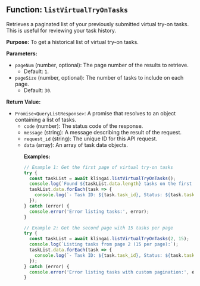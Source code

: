 ## Function: `listVirtualTryOnTasks`

Retrieves a paginated list of your previously submitted virtual try-on tasks. This is useful for reviewing your task history.

**Purpose:**
To get a historical list of virtual try-on tasks.

**Parameters:**

- `pageNum` (number, optional): The page number of the results to retrieve.
  - Default: `1`.
- `pageSize` (number, optional): The number of tasks to include on each page.
  - Default: `30`.

**Return Value:**

- `Promise<QueryListResponse>`: A promise that resolves to an object containing a list of tasks.
  - `code` (number): The status code of the response.
  - `message` (string): A message describing the result of the request.
  - `request_id` (string): The unique ID for this API request.
  - `data` (array<object>): An array of task data objects.

**Examples:**

```typescript
// Example 1: Get the first page of virtual try-on tasks
try {
  const taskList = await klingai.listVirtualTryOnTasks();
  console.log(`Found ${taskList.data.length} tasks on the first page.`);
  taskList.data.forEach(task => {
    console.log(`- Task ID: ${task.task_id}, Status: ${task.task_status}`);
  });
} catch (error) {
  console.error('Error listing tasks:', error);
}

// Example 2: Get the second page with 15 tasks per page
try {
  const taskList = await klingai.listVirtualTryOnTasks(2, 15);
  console.log(`Listing tasks from page 2 (15 per page):`);
  taskList.data.forEach(task => {
    console.log(`- Task ID: ${task.task_id}, Status: ${task.task_status}`);
  });
} catch (error) {
  console.error('Error listing tasks with custom pagination:', error);
}
```